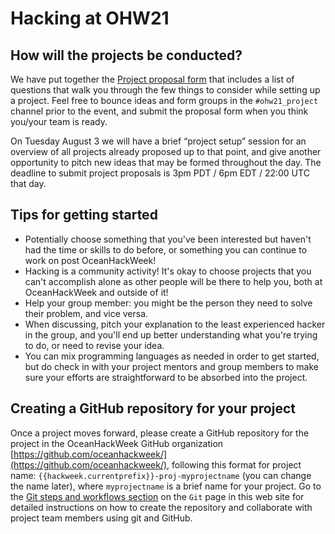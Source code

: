 # Hacking at OHW21

## How will the projects be conducted?

We have put together the [Project proposal form](https://docs.google.com/forms/d/1Q71S1Rae7U_V5BrcSBOiXU1VvNmv7wsjNKBdG5wCEv0/edit) that includes a list of questions that walk you through the few things to consider while setting up a project. Feel free to bounce ideas and form groups in the `#ohw21_project` channel prior to the event, and submit the proposal form when you think you/your team is ready.

On Tuesday August 3 we will have a brief “project setup” session for an overview of all projects already proposed up to that point, and give another opportunity to pitch new ideas that may be formed throughout the day. The deadline to submit project proposals is 3pm PDT / 6pm EDT / 22:00 UTC that day.

## Tips for getting started

* Potentially choose something that you've been interested but haven't had the time or skills to do before, or something you can continue to work on post OceanHackWeek!
* Hacking is a community activity! It's okay to choose projects that you can't accomplish alone as other people will be there to help you, both at OceanHackWeek and outside of it!
* Help your group member: you might be the person they need to solve their problem, and vice versa.
* When discussing, pitch your explanation to the least experienced hacker in the group, and you'll end up better understanding what you're trying to do, or need to revise your idea.
* You can mix programming languages as needed in order to get started, but do check in with your project mentors and group members to make sure your efforts are straightforward to be absorbed into the project.

## Creating a GitHub repository for your project

Once a project moves forward, please create a GitHub repository for the project in the OceanHackWeek GitHub organization [https://github.com/oceanhackweek/](https://github.com/oceanhackweek/), following this format for project name: `{{hackweek.currentprefix}}-proj-myprojectname` (you can change the name later), where `myprojectname` is a brief name for your project. Go to the [Git steps and workflows section](../prep/git.md#git-steps-and-workflows) on the `Git` page in this web site for detailed instructions on how to create the repository and collaborate with project team members using git and GitHub.

<!-- * Start with ideas that are close to home: your research, a project for your company, something you have always been interested in. -->
<!-- * Start with one simple idea first, and when it is built add complexity afterwards. -->
<!-- * Help your neighbor: you might be the person they need to solve their problem, and vice versa. -->

<!-- 
++++++++++++++++++++++++++++++++++++++++++++++++++++
Below are OHW19 materials: some can be revived for future in-person events, so keeping them here as comments. 
++++++++++++++++++++++++++++++++++++++++++++++++++++
-->

<!-- ## How will the projects be conducted?

* On day 1 we will facilitate the sharing of ideas and formation of people into small teams (2-5 people)
* Once formed, each team will be guided through exercises to help narrow in on a set of tasks that are doable within the 5 days. A brief project outline will be posted to GitHub, following the "Project Guidelines" below.


## What can I do to prepare in advance?

* If you have a project idea already brewing, we encourage you to share that with the team on the #project channel on Slack. We can add additional channels as the project ideas develop.
* Feel free to explore various projects and initiate conversations. The goal is to gather as much information as you can to inform your decision about which team to join when we meet in person.
* Contact an Oceanhackweek organizer if you would like assistance in assessing whether a project is well-scoped, or if you need help with a particular dataset. 


## OceanHackWeek specifics

* Who are you going to hack with? Here's [a list of your fellow hackers](participants_2019)
* What are you going to work on? [Project guidelines and ideas](project_guidelines)
* Start pitching ideas on our [#projects slack](https://oceanhackweek2019.slack.com) channel, and then once projects materialize, we can migrate to a separate project channel
* Begin populating an Oceanhackweek GitHub project page - instructions coming soon
-->
